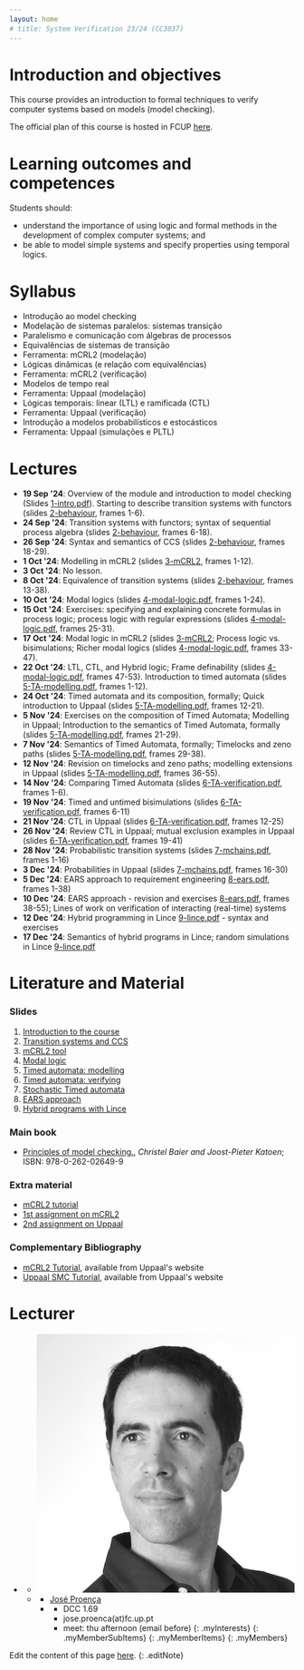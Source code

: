 ```yaml
---
layout: home
# title: System Verification 23/24 (CC3037)
---
```



<h1>Introduction and objectives </h1>

This course provides an introduction to formal techniques to verify computer systems based on models (model checking).


The official plan of this course is hosted in FCUP [here](https://sigarra.up.pt/fcup/pt/ucurr_geral.ficha_uc_view?pv_ocorrencia_id=548134).

# Learning outcomes and competences

Students should:

 - understand the importance of using logic and formal methods in the development of complex computer systems; and
 - be able to model simple systems and specify properties using temporal logics.


# Syllabus

- Introdução ao model checking
- Modelação de sistemas paralelos: sistemas transição
- Paralelismo e comunicação com álgebras de processos
- Equivalências de sistemas de transição
- Ferramenta: mCRL2 (modelação)
- Lógicas dinâmicas (e relação com equivalências)
- Ferramenta: mCRL2 (verificação)
- Modelos de tempo real
- Ferramenta: Uppaal (modelação)
- Lógicas temporais: linear (LTL) e ramificada (CTL)
- Ferramenta: Uppaal (verificação)
- Introdução a modelos probabilísticos e estocásticos
- Ferramenta: Uppaal (simulações e PLTL)

# Lectures

- __19 Sep '24__: Overview of the module and introduction to model checking (Slides [1-intro.pdf](slides/1-intro.pdf)). Starting to describe transition systems with functors (slides [2-behaviour](slides/2-behaviour.pdf), frames 1-6).
- __24 Sep '24__: Transition systems with functors; syntax of sequential process algebra (slides [2-behaviour](slides/2-behaviour.pdf), frames 6-18).
- __26 Sep '24__: Syntax and semantics of CCS (slides [2-behaviour](slides/2-behaviour.pdf), frames 18-29).
-  __1 Oct '24__: Modelling in mCRL2 (slides [3-mCRL2](slides/3-mcrl2.pdf), frames 1-12).
-  __3 Oct '24__: No lesson.
- __8 Oct '24__: Equivalence of transition systems (slides [2-behaviour](slides/2-behaviour.pdf), frames 13-38).
- __10 Oct '24__: Modal logics (slides [4-modal-logic.pdf](slides/4-modal-logic.pdf), frames 1-24).
- __15 Oct '24__: Exercises: specifying and explaining concrete formulas in process logic; process logic with regular expressions (slides [4-modal-logic.pdf](slides/4-modal-logic.pdf), frames 25-31).
- __17 Oct '24__: Modal logic in mCRL2 (slides [3-mCRL2](slides/3-mcrl2.pdf); Process logic vs. bisimulations; Richer modal logics (slides [4-modal-logic.pdf](slides/4-modal-logic.pdf), frames 33-47).
- __22 Oct '24__: LTL, CTL, and Hybrid logic; Frame definability (slides [4-modal-logic.pdf](slides/4-modal-logic.pdf), frames 47-53). Introduction to timed automata (slides [5-TA-modelling.pdf](slides/5-TA-modelling.pdf), frames 1-12).
- __24 Oct '24__: Timed automata and its composition, formally; Quick introduction to Uppaal (slides [5-TA-modelling.pdf](slides/5-TA-modelling.pdf), frames 12-21).
- __5 Nov '24__: Exercises on the composition of Timed Automata; Modelling in Uppaal; Introduction to the semantics of Timed Automata, formally (slides [5-TA-modelling.pdf](slides/5-TA-modelling.pdf), frames 21-29).
- __7 Nov '24__: Semantics of Timed Automata, formally; Timelocks and zeno paths (slides [5-TA-modelling.pdf](slides/5-TA-modelling.pdf), frames 29-38).
- __12 Nov '24__: Revision on timelocks and zeno paths; modelling extensions in Uppaal (slides [5-TA-modelling.pdf](slides/5-TA-modelling.pdf), frames 36-55).
- __14 Nov '24__: Comparing Timed Automata (slides [6-TA-verification.pdf](slides/6-TA-verification.pdf), frames 1-6).
- __19 Nov '24__: Timed and untimed bisimulations (slides [6-TA-verification.pdf](slides/6-TA-verification.pdf), frames 6-11)
- __21 Nov '24__: CTL in Uppaal (slides [6-TA-verification.pdf](slides/6-TA-verification.pdf), frames 12-25)
- __26 Nov '24__: Review CTL in Uppaal; mutual exclusion examples in Uppaal (slides [6-TA-verification.pdf](slides/6-TA-verification.pdf), frames 19-41)
- __28 Nov '24__: Probabilistic transition systems (slides [7-mchains.pdf](slides/7-mchains.pdf), frames 1-16)
- __3 Dec '24__: Probabilities in Uppaal (slides [7-mchains.pdf](slides/7-mchains.pdf), frames 16-30)
- __5 Dec '24__: EARS approach to requirement engineering [8-ears.pdf](slides/8-ears.pdf), frames 1-38)
- __10 Dec '24__: EARS approach - revision and exercises [8-ears.pdf](slides/8-ears.pdf), frames 38-55); Lines of work on verification of interacting (real-time) systems
- __12 Dec '24__: Hybrid programming in Lince [9-lince.pdf](slides/9-lince.pdf) - syntax and exercises
- __17 Dec '24__: Semantics of hybrid programs in Lince; random simulations in Lince [9-lince.pdf](slides/9-lince.pdf)

<!--
- __29 Sep 24__: XYZ ([2-xyz.pdf - pages 13-36](slides/2-xyz.pdf)).
 -->


# Literature and Material

### Slides

1. [Introduction to the course](slides/1-intro.pdf)
2. [Transition systems and CCS](slides/2-behaviour.pdf)
3. [mCRL2 tool](slides/3-mcrl2.pdf)
4. [Modal logic](slides/4-modal-logic.pdf)
5. [Timed automata: modelling](slides/5-TA-modelling.pdf)
6. [Timed automata: verifying](slides/6-TA-verification.pdf)
7. [Stochastic Timed automata](slides/7-mchains.pdf)
8. [EARS approach](slides/8-ears.pdf)
9. [Hybrid programs with Lince](slides/9-lince.pdf)

### Main book

- [Principles of model checking.](http://catalogo.up.pt/F/-?func=find-b&local_base=FCUP&find_code=SYS&request=000288620), _Christel Baier and Joost-Pieter Katoen_; ISBN: 978-0-262-02649-9


### Extra material

- [mCRL2 tutorial](exercises/adventurers/adventurers-tutorial-mcrl2.zip)
- [1st assignment on mCRL2](exercises/mcrl2-assignment.pdf)
- [2nd assignment on Uppaal](exercises/uppaal-assignment.pdf)


### Complementary Bibliography

- [mCRL2 Tutorial](https://www.mcrl2.org/web/user_manual/tutorial/tutorial.html), available from Uppaal's website
- [Uppaal SMC Tutorial](https://uppaal.org/texts/uppaal-smc-tutorial.pdf), available from Uppaal's website


<!-- 
# Teaching methods and learning activities

Lectures; intermediate test and final test, or final exam.

The lectures mix the presentation of new material (introducing concepts, main algorithms and some results) with interactive discussion of their application when solving real problems.

The homework focus is on practical application of algorithmic concepts, consolidating the learned material. 

The final exam and intermediate tests (closed book), globally evaluates the knowledge acquired by the students.

# Evaluation Type

Distributed evaluation with final exam.

### Assessment Components

|designation | Weight (%)|
|------------|-----------|
|Exam |70,00|
|Test | 30,00|


### Amount of time allocated to each course unit

|designation | Time (hours)|
|------------|-------------|
|Home study | 120,00|
|Attendance time | 42,00|
|**Total:** | 162,00|


# Eligibility for exams

All students will be admitted to the exam.


# Calculation formula of final grade

 - __(IT)__ intermediate mid-term test: 30% (done during a lesson, required >=5.5)

 - __(FT)__ final test: 70% (done during the normal exam period, required >=5.5)
 
 - __(ER)__ final exam: 100% (done during "recurso" period, required >=9.5)



1st ("Normal") classification: C = IT*0.3+ FT*0.7 >= 9.5

2nd ("Recurso") classification: C = ER >= 9.5

 -->
<!--
# Classification improvement

By final exam.
-->
   

<!-- # Contact

The day and time for _appointments_ is Friday afternoon ([José Proença](https://jose.proenca.org)). Please
email me the day before if you wish to meet. If you prefer you
can also just send an email with your questions to [José Proença](mailto:jose.proenca@fc.up.pt), or we can try to book an online meeting.
 -->
<!-- https://fm-dcc.github.io/pc2324/ -->


# Lecturer

  - 
    + ![José Proença's photo](assets/img/photos/jp.jpg)
    + <a></a>
      * [José Proença](https://jose.proenca.org)
      * <a></a>
        + DCC 1.69
        + jose.proenca<span>(at)</span>fc.up.pt
        + meet: thu afternoon (email before)
        {: .myInterests}
      {: .myMemberSubItems}
    {: .myMemberItems}
  {: .myMembers}


   


Edit the content of this page [here](https://github.com/FM-DCC/sv2425/blob/main/index.md).
{: .editNote}
